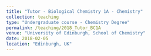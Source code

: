 ```yaml
---
title: "Tutor - Biological Chemistry 1A - Chemistry"
collection: teaching
type: "Undergraduate course - Chemistry Degree"
permalink: /teaching/2018_Tutor_BC1A
venue: "University of Edinburgh, School of Chemistry"
date: 2018-02-05
location: "Edinburgh, UK"
---
```

